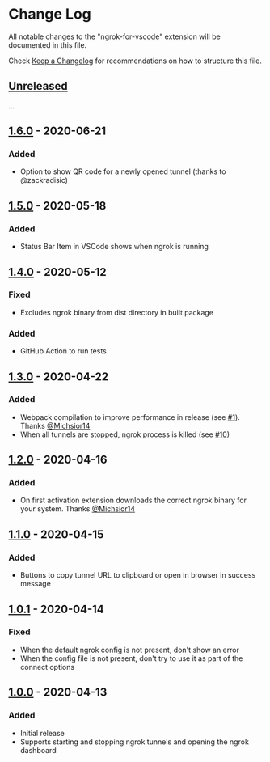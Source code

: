 # Change Log

All notable changes to the "ngrok-for-vscode" extension will be documented in this file.

Check [Keep a Changelog](http://keepachangelog.com/) for recommendations on how to structure this file.

## [Unreleased](https://github.com/philnash/ngrok-for-vscode/compare/v1.5.0...HEAD)

...

## [1.6.0](https://github.com/philnash/ngrok-for-vscode/compare/v1.5.0...1.6.0) - 2020-06-21

### Added

- Option to show QR code for a newly opened tunnel (thanks to @zackradisic)

## [1.5.0](https://github.com/philnash/ngrok-for-vscode/compare/v1.4.0...1.5.0) - 2020-05-18

### Added

- Status Bar Item in VSCode shows when ngrok is running

## [1.4.0](https://github.com/philnash/ngrok-for-vscode/compare/v1.3.0...1.4.0) - 2020-05-12

### Fixed

- Excludes ngrok binary from dist directory in built package

### Added

- GitHub Action to run tests

## [1.3.0](https://github.com/philnash/ngrok-for-vscode/compare/v1.2.0...v1.3.0) - 2020-04-22

### Added

- Webpack compilation to improve performance in release (see [#1](https://github.com/philnash/ngrok-for-vscode/issues/1)). Thanks [@Michsior14](https://github.com/Michsior14)
- When all tunnels are stopped, ngrok process is killed (see [#10](https://github.com/philnash/ngrok-for-vscode/issues/10))

## [1.2.0](https://github.com/philnash/ngrok-for-vscode/compare/v1.1.0...v1.2.0) - 2020-04-16

### Added

- On first activation extension downloads the correct ngrok binary for your system. Thanks [@Michsior14](https://github.com/Michsior14)

## [1.1.0](https://github.com/philnash/ngrok-for-vscode/compare/v1.0.1...v1.1.0) - 2020-04-15

### Added

- Buttons to copy tunnel URL to clipboard or open in browser in success message

## [1.0.1](https://github.com/philnash/ngrok-for-vscode/compare/v1.0.0...v1.0.1) - 2020-04-14

### Fixed

- When the default ngrok config is not present, don't show an error
- When the config file is not present, don't try to use it as part of the connect options

## [1.0.0](https://github.com/philnash/ngrok-for-vscode/releases/tag/v1.0.0) - 2020-04-13

### Added

- Initial release
- Supports starting and stopping ngrok tunnels and opening the ngrok dashboard
